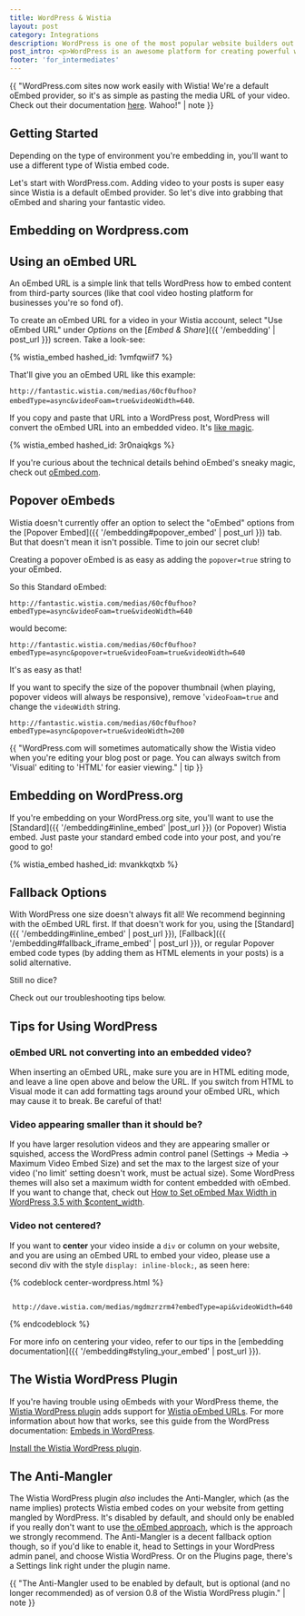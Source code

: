 ```yaml
---
title: WordPress & Wistia
layout: post
category: Integrations
description: WordPress is one of the most popular website builders out there, and Wistia videos sometimes need a little TLC in WordPress environments. Have no fear! We've got you covered.
post_intro: <p>WordPress is an awesome platform for creating powerful websites. Here's a quick guide to making Wistia and WordPress go together like PB&J.</p>
footer: 'for_intermediates'
---
```


{{ "WordPress.com sites now work easily with Wistia! We're a default oEmbed provider, so it's as simple as pasting the media URL of your video. Check out their documentation <a href='https://en.support.wordpress.com/videos/wistia/'>here</a>. Wahoo!" | note }}

## Getting Started

Depending on the type of environment you're embedding in, you'll want to use a
different type of Wistia embed code.

Let's start with WordPress.com. Adding video to your posts is super easy since
Wistia is a default oEmbed provider. So let's dive into grabbing that oEmbed and
sharing your fantastic video.

## Embedding on Wordpress.com

## Using an oEmbed URL

An oEmbed URL is a simple link that tells WordPress how to embed content from
third-party sources (like that cool video hosting platform for businesses you're
so fond of).

To create an oEmbed URL for a video in your Wistia account, select "Use oEmbed
URL" under _Options_ on the [_Embed & Share_]({{ '/embedding' | post_url }})
screen. Take a look-see:

{% wistia_embed hashed_id: 1vmfqwiif7 %}

That'll give you an oEmbed URL like this example:

`http://fantastic.wistia.com/medias/60cf0ufhoo?embedType=async&videoFoam=true&videoWidth=640`.

If you copy and paste that URL into a WordPress post, WordPress will convert the
oEmbed URL into an embedded video. It's <script charset="ISO-8859-1" src="//fast.wistia.com/assets/external/E-v1.js" async></script><span class="wistia_embed wistia_async_4ebsteci2g popover=true popoverContent=link" style="display:inline"><a href="#">like magic</a></span>.

{% wistia_embed hashed_id: 3r0naiqkgs %}

If you're curious about the technical details behind oEmbed's sneaky magic,
check out [oEmbed.com](http://oembed.com).

## Popover oEmbeds

Wistia doesn't currently offer an option to select the "oEmbed" options from
the [Popover Embed]({{ '/embedding#popover_embed' | post_url }}) tab. But that
doesn't mean it isn't possible. Time to join our secret club!

Creating a popover oEmbed is as easy as adding the `popover=true` string to your
oEmbed.

So this Standard oEmbed:

`http://fantastic.wistia.com/medias/60cf0ufhoo?embedType=async&videoFoam=true&videoWidth=640`

would become:

`http://fantastic.wistia.com/medias/60cf0ufhoo?embedType=async&popover=true&videoFoam=true&videoWidth=640`

It's as easy as that!

If you want to specify the size of the popover thumbnail (when playing, popover videos
will always be responsive), remove '`videoFoam=true` and change the `videoWidth` string.

`http://fantastic.wistia.com/medias/60cf0ufhoo?embedType=async&popover=true&videoWidth=200`

{{ "WordPress.com will sometimes automatically show the Wistia video when you're editing your blog post or page. You can always switch from 'Visual' editing to 'HTML' for easier viewing." | tip }}

## Embedding on WordPress.org

If you're embedding on your WordPress.org site, you'll want to use the
[Standard]({{ '/embedding#inline_embed' |post_url }}) (or Popover) Wistia embed.
Just paste your standard embed code into your post, and you're good to go!

{% wistia_embed hashed_id: mvankkqtxb %}

## Fallback Options

With WordPress one size doesn't always fit all! We recommend beginning with the
oEmbed URL first. If that doesn't work for you, using the [Standard]({{ '/embedding#inline_embed' | post_url }}),
[Fallback]({{ '/embedding#fallback_iframe_embed' | post_url }}), or regular
Popover embed code types (by adding them as HTML elements in your posts) is a
solid alternative.

Still no dice?

Check out our troubleshooting tips below.

## Tips for Using WordPress

### oEmbed URL not converting into an embedded video?
When inserting an oEmbed URL, make sure you are in HTML editing mode, and leave a line open above and below the URL. If you switch from HTML to Visual mode it can add formatting tags around your oEmbed URL, which may cause it to break. Be careful of that!

### Video appearing smaller than it should be?
If you have larger resolution videos and they are appearing smaller or squished, access the WordPress admin control panel (Settings -> Media -> Maximum Video Embed Size) and set the max to the largest size of your video ('no limit' setting doesn't work, must be actual size). Some WordPress themes will also set a maximum width for content embedded with oEmbed. If you want to change that, check out [How to Set oEmbed Max Width in WordPress 3.5 with $content_width](http://www.wpbeginner.com/wp-themes/how-to-set-oembed-max-width-in-wordpress-3-5-with-content_width/).

### Video not centered?
If you want to **center** your video inside a `div` or column on your website,
and you are using an oEmbed URL to embed your video, please use a second div with the
style `display: inline-block;`, as seen here:

{% codeblock center-wordpress.html %}
<div style="text-align: center;">
  <div style="display: inline-block;">

    http://dave.wistia.com/medias/mgdmzrzrm4?embedType=api&videoWidth=640

  </div>
</div>
{% endcodeblock %}

For more info on centering your video, refer to our tips in the [embedding documentation]({{ '/embedding#styling_your_embed' | post_url }}).

<script src="//fast.wistia.com/labs/play-when-visible/plugin.js"></script>
<script>
  window.wistiaEmbedShepherdReady = function(){
    wistiaEmbeds.onFind(function(video) {
    if (video.hashedId() !== 'unia2qw6p9') {
      video.addPlugin('playWhenVisible', {
        src: '//fast.wistia.com/labs/play-when-visible/plugin.js',
        outsideIframe: true
      });
    }
  });
  }
</script>
<script>
  wistiaJQuery(document).bind("wistia-popover", function(event, iframe) {
    iframe.wistiaApi.bind("end", function() {
      wistiaJQuery.fancybox.close();
    });
  });
</script>

## The Wistia WordPress Plugin

If you're having trouble using oEmbeds with your WordPress theme, the [Wistia WordPress plugin](https://wordpress.org/plugins/wistia-wordpress-oembed-plugin/) adds support for [Wistia oEmbed URLs](#using_an_oembed_url). For more information about how that works, see this guide from the WordPress documentation: [Embeds in WordPress](http://codex.wordpress.org/Embeds).

[Install the Wistia WordPress plugin](https://wordpress.org/plugins/wistia-wordpress-oembed-plugin/).

## The Anti-Mangler

The Wistia WordPress plugin _also_ includes the Anti-Mangler, which (as the name implies) protects Wistia embed codes on your website from getting mangled by WordPress. It's disabled by default, and should only be enabled if you really don't want to use [the oEmbed approach](#using_an_oembed_url), which is the approach we strongly recommend. The Anti-Mangler is a decent fallback option though, so if you'd like to enable it, head to Settings in your WordPress admin panel, and choose Wistia WordPress. Or on the Plugins page, there's a Settings link right under the plugin name.

{{ "The Anti-Mangler used to be enabled by default, but is optional (and no longer recommended) as of version 0.8 of the Wistia WordPress plugin." | note }}
